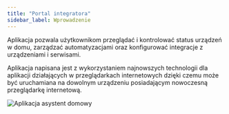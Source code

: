 ```yaml
---
title: "Portal integratora"
sidebar_label: Wprowadzenie
---
```


Aplikacja pozwala użytkownikom przeglądać i kontrolować status urządzeń w domu, zarządzać automatyzacjami oraz konfigurować integracje z urządzeniami i serwisami.

Aplikacja napisana jest z wykorzystaniem najnowszych technologii dla aplikacji działających w przeglądarkach internetowych dzięki czemu może być uruchamiana na dowolnym urządzeniu posiadającym nowoczesną przeglądarkę internetową.

![Aplikacja asystent domowy](/AIS-docs/img/en/frontend/frontend-hero.png)
